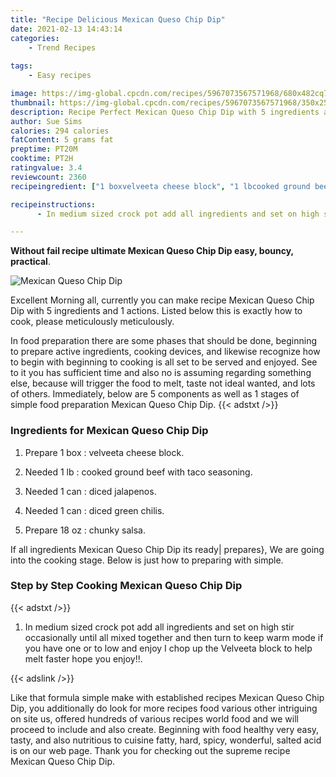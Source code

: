 ```yaml
---
title: "Recipe Delicious Mexican Queso Chip Dip"
date: 2021-02-13 14:43:14
categories:
    - Trend Recipes
    
tags:
    - Easy recipes

image: https://img-global.cpcdn.com/recipes/5967073567571968/680x482cq70/mexican-queso-chip-dip-recipe-main-photo.jpg
thumbnail: https://img-global.cpcdn.com/recipes/5967073567571968/350x250cq70/mexican-queso-chip-dip-recipe-main-photo.jpg
description: Recipe Perfect Mexican Queso Chip Dip with 5 ingredients and 1 stages of easy cooking.
author: Sue Sims
calories: 294 calories
fatContent: 5 grams fat
preptime: PT20M
cooktime: PT2H
ratingvalue: 3.4
reviewcount: 2360
recipeingredient: ["1 boxvelveeta cheese block", "1 lbcooked ground beef with taco seasoning", "1 candiced jalapenos", "1 candiced green chilis", "18 ozchunky salsa"]

recipeinstructions: 
      - In medium sized crock pot add all ingredients and set on high stir occasionally until all mixed together and then turn to keep warm mode if you have one or to low and enjoy I chop up the Velveeta block to help melt faster hope you enjoy

---
```




**Without fail recipe ultimate Mexican Queso Chip Dip easy, bouncy, practical**. 


![Mexican Queso Chip Dip](https://img-global.cpcdn.com/recipes/5967073567571968/680x482cq70/mexican-queso-chip-dip-recipe-main-photo.jpg "Mexican Queso Chip Dip")




Excellent Morning all, currently you can make recipe Mexican Queso Chip Dip with 5 ingredients and 1 actions. Listed below this is exactly how to cook, please meticulously meticulously.

In food preparation there are some phases that should be done, beginning to prepare active ingredients, cooking devices, and likewise recognize how to begin with beginning to cooking is all set to be served and enjoyed. See to it you has sufficient time and also no is assuming regarding something else, because will trigger the food to melt, taste not ideal wanted, and lots of others. Immediately, below are 5 components as well as 1 stages of simple food preparation Mexican Queso Chip Dip.
{{< adstxt />}}

### Ingredients for Mexican Queso Chip Dip


1. Prepare 1 box : velveeta cheese block.

1. Needed 1 lb : cooked ground beef with taco seasoning.

1. Needed 1 can : diced jalapenos.

1. Needed 1 can : diced green chilis.

1. Prepare 18 oz : chunky salsa.



If all ingredients Mexican Queso Chip Dip its ready| prepares}, We are going into the cooking stage. Below is just how to preparing with simple.

### Step by Step Cooking Mexican Queso Chip Dip

{{< adstxt />}}


1. In medium sized crock pot add all ingredients and set on high stir occasionally until all mixed together and then turn to keep warm mode if you have one or to low and enjoy I chop up the Velveeta block to help melt faster hope you enjoy!!.





{{< adslink />}}

Like that formula simple make with established recipes Mexican Queso Chip Dip, you additionally do look for more recipes food various other intriguing on site us, offered hundreds of various recipes world food and we will proceed to include and also create. Beginning with food healthy very easy, tasty, and also nutritious to cuisine fatty, hard, spicy, wonderful, salted acid is on our web page. Thank you for checking out the supreme recipe Mexican Queso Chip Dip.

